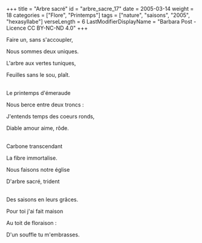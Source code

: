 +++
title = "Arbre sacré"
id = "arbre_sacre_17"
date = 2005-03-14
weight = 18
categories = ["Flore", "Printemps"]
tags = ["nature", "saisons", "2005", "hexasyllabe"]
verseLength = 6
LastModifierDisplayName = "Barbara Post - Licence CC BY-NC-ND 4.0"
+++

Faire un, sans s'accoupler,

Nous sommes deux uniques.

L'arbre aux vertes tuniques,

Feuilles sans le sou, plaît.

 \
Le printemps d'émeraude

Nous berce entre deux troncs :

J'entends temps des coeurs ronds,

Diable amour aime, rôde.

 \
Carbone transcendant

La fibre immortalise.

Nous faisons notre église

D'arbre sacré, trident

 \
Des saisons en leurs grâces.

Pour toi j'ai fait maison

Au toit de floraison :

D'un souffle tu m'embrasses.
